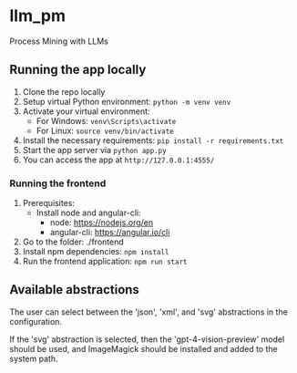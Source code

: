 # llm_pm
Process Mining with LLMs 

## Running the app locally 
1. Clone the repo locally
2. Setup virtual Python environment: `python -m venv venv`
3. Activate your virtual environment:
    * For Windows: `venv\Scripts\activate`
    * For Linux: `source venv/bin/activate`
4. Install the necessary requirements: `pip install -r requirements.txt`
5. Start the app server via `python app.py`
6. You can access the app at `http://127.0.0.1:4555/`

### Running the frontend
1. Prerequisites:
   - Install node and angular-cli:
     - node: https://nodejs.org/en
     - angular-cli: https://angular.io/cli
2. Go to the folder: ./frontend
3. Install npm dependencies: `npm install`
4. Run the frontend application: `npm run start`

## Available abstractions
The user can select between the 'json', 'xml', and 'svg' abstractions in the configuration.

If the 'svg' abstraction is selected, then the 'gpt-4-vision-preview' model should be used,
and ImageMagick should be installed and added to the system path.
